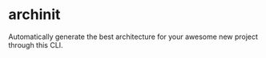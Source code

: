 # archinit
Automatically generate the best architecture for your awesome new project through this CLI.

